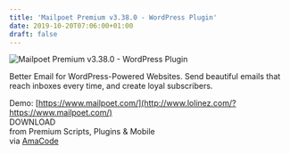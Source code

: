 ```yaml
---
title: 'Mailpoet Premium v3.38.0 - WordPress Plugin'
date: 2019-10-20T07:06:00+01:00
draft: false
---
```


![Mailpoet Premium v3.38.0 - WordPress Plugin](http://www.codelist.cc/uploads/posts/2019-09/1569684294_mailpoet-premium-v3.37.0-wordpress-plugin.jpg "Mailpoet Premium v3.38.0 - WordPress Plugin")  
  
Better Email for WordPress-Powered Websites. Send beautiful emails that reach inboxes every time, and create loyal subscribers.  
  
Demo: [https://www.mailpoet.com/](http://www.lolinez.com/?https://www.mailpoet.com/)  
DOWNLOAD  
from Premium Scripts, Plugins & Mobile  
via [AmaCode](https://amazcode.ooo)